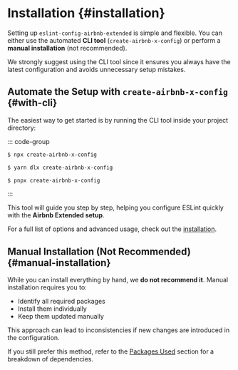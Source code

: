 # Installation {#installation}

Setting up `eslint-config-airbnb-extended` is simple and flexible. You can either use the automated **CLI tool** (`create-airbnb-x-config`) or perform a **manual installation** (not recommended).

We strongly suggest using the CLI tool since it ensures you always have the latest configuration and avoids unnecessary setup mistakes.

## Automate the Setup with `create-airbnb-x-config` {#with-cli}

The easiest way to get started is by running the CLI tool inside your project directory:

::: code-group

```sh [npm]
$ npx create-airbnb-x-config
```

```sh [yarn]
$ yarn dlx create-airbnb-x-config
```

```sh [pnpm]
$ pnpx create-airbnb-x-config
```

:::

This tool will guide you step by step, helping you configure ESLint quickly with the **Airbnb Extended setup**.

For a full list of options and advanced usage, check out the [installation](../cli/installation).

## Manual Installation (Not Recommended) {#manual-installation}

While you can install everything by hand, we **do not recommend it**. Manual installation requires you to:

* Identify all required packages
* Install them individually
* Keep them updated manually

This approach can lead to inconsistencies if new changes are introduced in the configuration.

If you still prefer this method, refer to the [Packages Used](./packages-used) section for a breakdown of dependencies.
